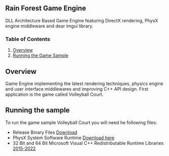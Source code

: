 ## Rain Forest Game Engine
DLL Architecture Based Game Engine featuring DirectX rendering, PhysX engine middleware and dear imgui library.

### Table of Contents
1. [Overview](#overview)
2. [Running the Game Sample](#runningthesample)

## Overview
Game Engine implementing the latest rendering techniques, physics engine and user interface middlewares and improving C++ API design. First application is the game called Volleyball Court.

## Running the sample
To run the game sample Volleyball Court you will need he following files:
- Release Binary Files [Download](https://drive.google.com/uc?export=download&id=1GipLfTqjZW19X8vN_AOpYbrD_UVsZlZc)
- PhysX System Software Runtime [Download here](https://drive.google.com/uc?export=download&id=1Y0vqS_TezkXWJe3kOhiBYCA0j0bUbTM7)
- 32 Bit and 64 Bit Microsoft Visual C++ Redistributable Runtime Libraries [2015-2022](https://docs.microsoft.com/en-us/cpp/windows/latest-supported-vc-redist?view=msvc-170#visual-studio-2015-2017-2019-and-2022)
